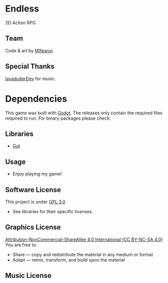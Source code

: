 # Endless
2D Action RPG 

## Team
Code & art by [MIfeanyi](https://twitter.com/Galatic8bit). 


## Special Thanks
[lavaduderDev](https://github.com/lavaduderDev) for music.

# Dependencies
This game was built with [Godot](https://godotengine.org/). The releases only contain the required files required to run. For binary packages please check:

## Libraries
* [Gut](https://love2d.org/forums/viewtopic.php?f=5&t=38702)


## Usage
* Enjoy playing my game!

## Software License
This project is under [GPL 3.0](https://github.com/MIfeanyi/LoveDodge/blob/master/LICENSE)
* See libraries for their specific licenses.
## Graphics License
[Attribution-NonCommercial-ShareAlike 4.0 International (CC BY-NC-SA 4.0)](https://creativecommons.org/licenses/by-nc-sa/4.0/)
You are free to:
* Share — copy and redistribute the material in any medium or format
* Adapt — remix, transform, and build upon the material

## Music License

